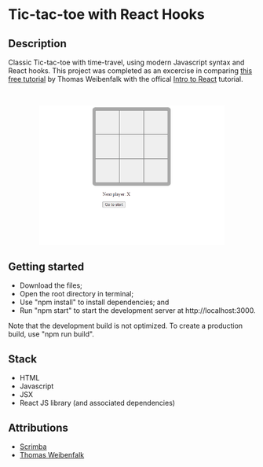 # Tic-tac-toe with React Hooks

## Description
Classic Tic-tac-toe with time-travel, using modern Javascript syntax and React hooks. This project was completed as an excercise in comparing [this free tutorial](https://scrimba.com/learn/reactgame) by Thomas Weibenfalk with the offical [Intro to React](https://reactjs.org/tutorial/tutorial.html) tutorial.

<br />
<p align="center">
  <img src="https://github.com/chrisandrew-dev/tic-tac-toe-with-hooks/blob/main/demo.gif" width="75%" />
</p>

## Getting started
 * Download the files; 
 * Open the root directory in terminal;
 * Use "npm install" to install dependencies; and
 * Run "npm start" to start the development server at http://localhost:3000.

Note that the development build is not optimized. To create a production build, use "npm run build".

## Stack
* HTML
* Javascript
* JSX
* React JS library (and associated dependencies)

## Attributions
* [Scrimba](https://scrimba.com/)
* [Thomas Weibenfalk](https://github.com/weibenfalk)
